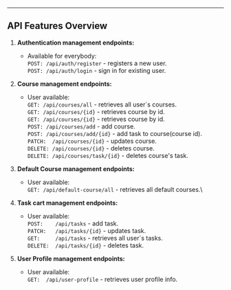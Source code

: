 ___
## API Features Overview
1. **Authentication management endpoints:**
    * Available for everybody:\
```POST: /api/auth/register``` - registers a new user.\
```POST: /api/auth/login``` - sign in for existing user.
2. **Course management endpoints:**
    * User available:\
      ```GET: /api/courses/all```  - retrieves all user`s courses.\
      ```GET: /api/courses/{id}``` - retrieves course by id.\
      ```GET: /api/courses/{id}``` - retrieves course by id.\
      ```POST: /api/courses/add``` - add course.\
      ```POST: /api/courses/add/{id}``` - add task to course(course id).\
      ```PATCH:  /api/courses/{id}``` - updates course.\
      ```DELETE: /api/courses/{id}``` - deletes course.\
      ```DELETE: /api/courses/task/{id}``` - deletes course's task.
3. **Default Course management endpoints:**
    * User available:\
```GET: /api/default-course/all``` - retrieves all default courses.\
4. **Task cart management endpoints:**
    * User available:\
```POST:    /api/tasks``` - add task.\
```PATCH:   /api/tasks/{id}``` - updates task.\
```GET:     /api/tasks``` - retrieves all user`s tasks.\
```DELETE:  /api/tasks/{id}``` - deletes task.

5. **User Profile management endpoints:**
   * User available:\
```GET:  /api/user-profile``` - retrieves user profile info.
